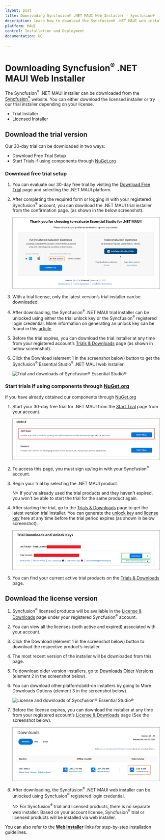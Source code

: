```yaml
---
layout: post
title: Downloading Syncfusion® .NET MAUI Web Installer - Syncfusion®
description: Learn how to download the Syncfusion® .NET MAUI web installer from our Syncfusion® website with license.
platform: MAUI
control: Installation and Deployment
documentation: UG

---
```


# Downloading Syncfusion<sup>®</sup> .NET MAUI Web Installer

The Syncfusion<sup>®</sup> .NET MAUI installer can be downloaded from the [Syncfusion<sup>®</sup>](https://www.syncfusion.com/maui-controls) website. You can either download the licensed installer or try our trial installer depending on your license. 

   -	Trial Installer
   -	Licensed Installer


## Download the trial version

Our 30-day trial can be downloaded in two ways:

   * Download Free Trial Setup
   * Start Trials if using components through [NuGet.org](https://www.nuget.org/packages?q=syncfusion)


### Download free trial setup

1. You can evaluate our 30-day free trial by visiting the [Download Free Trial](https://www.syncfusion.com/downloads) page and selecting the .NET MAUI platform.
2. After completing the required form or logging in with your registered Syncfusion<sup>®</sup> account, you can download the .NET MAUI trial installer from the confirmation page. (as shown in the below screenshot). 
   
   ![Trial and downloads of Syncfusion<sup>®</sup> Essential Studio<sup>®</sup>](images/trial-confirmation.png)
   
3. With a trial license, only the latest version’s trial installer can be downloaded.
4. After downloading, the Syncfusion<sup>®</sup> .NET MAUI trial installer can be unlocked using either the trial unlock key or the Syncfusion<sup>®</sup> registered login credential. More information on generating an unlock key can be found in this [article](https://support.syncfusion.com/kb/article/7053/how-to-generate-unlock-key-for-essentials-studio-products).
5. Before the trial expires, you can download the trial installer at any time from your registered account’s [Trials & Downloads](https://www.syncfusion.com/account/manage-trials/downloads) page (as shown in below screenshot).
6. Click the Download (element 1 in the screenshot below) button to get the Syncfusion<sup>®</sup> Essential Studio<sup>®</sup> .NET MAUI web installer.
 
   ![Trial and downloads of Syncfusion<sup>®</sup> Essential Studio<sup>®</sup>](images/trial-download.png)

   
### Start trials if using components through [NuGet.org](https://www.nuget.org/packages?q=syncfusion)

If you have already obtained our components through [NuGet.org](https://www.nuget.org/packages?q=syncfusion)

1. Start your 30-day free trial for .NET MAUI from the [Start Trial](https://www.syncfusion.com/account/manage-trials/start-trials) page from your account.
   
   ![Trial and downloads of Syncfusion<sup>®</sup> Essential Studio<sup>®</sup>](images/start-trial-download.png)
   
2. To access this page, you must sign up/log in with your Syncfusion<sup>®</sup> account.
3. Begin your trial by selecting the .NET MAUI product. 

   N> If you've already used the trial products and they haven't expired, you won't be able to start the trial for the same product again.

4. After starting the trial, go to the [Trials & Downloads](https://www.syncfusion.com/account/manage-trials/downloads) page to get the latest version trial installer. You can generate the [unlock key](https://support.syncfusion.com/kb/article/7053/how-to-generate-unlock-key-for-essentials-studio-products) and [license key](https://help.syncfusion.com/maui/licensing/how-to-generate) here at any time before the trial period expires (as shown in below screenshot).

   ![License and downloads of Syncfusion<sup>®</sup> Essential Studio<sup>®</sup>](images/start-trial-download-installer.png)

5. You can find your current active trial products on the [Trials & Downloads](https://www.syncfusion.com/account/manage-trials/downloads) page.
   

## Download the license version

1. Syncfusion<sup>®</sup> licensed products will be available in the [License & Downloads](https://www.syncfusion.com/account/downloads) page under your registered Syncfusion<sup>®</sup> account.
2. You can view all the licenses (both active and expired) associated with your account.
3. Click the Download (element 1 in the screenshot below) button to download the respective product’s installer.
4. The most recent version of the installer will be downloaded from this page.
5. To download older version installers, go to [Downloads Older Versions](https://www.syncfusion.com/account/downloads/studio) (element 2 in the screenshot below).
6. You can download other platform/add-on installers by going to More Downloads Options (element 3 in the screenshot below).

    ![License and downloads of Syncfusion<sup>®</sup> Essential Studio<sup>®</sup>](images/license-download.png)

7. Before the license expires, you can download the installer at any time from your registered account’s [License & Downloads](https://www.syncfusion.com/account/downloads) page (See the screenshot below).
   
    ![License and downloads of Syncfusion<sup>®</sup> Essential Studio<sup>®</sup>](images/start-trial-download-web-installer.png)
	
   
8. After downloading, the Syncfusion<sup>®</sup> .NET MAUI web installer can be unlocked using Syncfusion<sup>®</sup> registered login credential.

   N> For Syncfusion<sup>®</sup> trial and licensed products, there is no separate web installer. Based on your account license, Syncfusion<sup>®</sup> trial or licensed products will be installed via web installer.
	
You can also refer to the [**Web installer**](https://help.syncfusion.com/maui/installation/web-installer/how-to-install) links for step-by-step installation guidelines.	